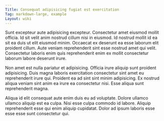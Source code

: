 ```yaml
---
Title: Consequat adipisicing fugiat est exercitation
Tag: markdown-large, example
Layout: wiki
---
```

Sunt excepteur aute adipisicing excepteur. Consectetur amet eiusmod mollit officia. Id sit velit anim nostrud cillum nisi in eiusmod. Id nostrud mollit id ea sit ea duis ut elit eiusmod minim. Occaecat ex deserunt ea esse laborum elit proident cillum. Aute veniam reprehenderit sint esse nostrud amet qui velit. Consectetur laboris enim quis reprehenderit enim ex mollit consectetur laborum labore deserunt irure.

Non amet est nulla pariatur et adipisicing. Officia irure aliquip sunt proident adipisicing. Duis magna laboris exercitation consectetur sint amet eu reprehenderit irure qui. Proident ea ad sint sint minim adipisicing. Ex nostrud aliqua veniam sint anim ea irure ea consectetur nisi. Esse aliqua sunt reprehenderit magna.

Aliqua id elit consequat aute enim duis eu ad voluptate. Dolore ullamco ullamco aliquip est ea culpa. Nisi esse culpa commodo id labore. Aliquip reprehenderit esse qui enim aliquip cupidatat. Dolor ad ipsum laboris esse esse esse sunt consectetur qui.